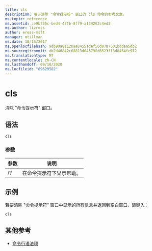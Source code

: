 ```yaml
---
title: cls
description: 用于清除 "命令提示符" 窗口的 cls 命令的参考文章。
ms.topic: reference
ms.assetid: ce9bf55c-bed4-47fb-8f79-a134202c4ed3
ms.author: lizross
author: eross-msft
manager: mtillman
ms.date: 10/16/2017
ms.openlocfilehash: 9db90a81128aa8455adef50d0787501bddaa5db2
ms.sourcegitcommit: db2d46842c68813d043738d6523f13d8454fc972
ms.translationtype: MT
ms.contentlocale: zh-CN
ms.lasthandoff: 09/10/2020
ms.locfileid: "89629582"
---
```

# <a name="cls"></a>cls

清除 "命令提示符" 窗口。

## <a name="syntax"></a>语法

```
cls
```

### <a name="parameters"></a>参数

| 参数 | 说明 |
| --------- | ----------- |
| /? | 在命令提示符下显示帮助。 |

## <a name="examples"></a>示例

若要清除 "命令提示符" 窗口中显示的所有信息并返回到空白窗口，请键入：

```
cls
```

## <a name="additional-references"></a>其他参考

- [命令行语法项](command-line-syntax-key.md)